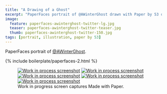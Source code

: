 ```yaml
---
title: "A Drawing of a Ghost"
excerpt: "PaperFaces portrait of @AWinterGhost drawn with Paper by 53 on an iPad."
image: 
  feature: paperfaces-awinterghost-twitter-lg.jpg
  teaser: paperfaces-awinterghost-twitter-teaser.jpg
  thumb: paperfaces-awinterghost-twitter-150.jpg
tags: [portrait, illustration, paper by 53]
---
```


PaperFaces portrait of [@AWinterGhost](http://twitter.com/AWinterGhost).

{% include boilerplate/paperfaces-2.html %}

<figure class="third">
  <a href="{{ site.url }}/images/paperfaces-awinterghost-process-1-lg.jpg"><img src="{{ site.url }}/images/paperfaces-awinterghost-process-1-600.jpg" alt="Work in process screenshot"></a>
  <a href="{{ site.url }}/images/paperfaces-awinterghost-process-2-lg.jpg"><img src="{{ site.url }}/images/paperfaces-awinterghost-process-2-600.jpg" alt="Work in process screenshot"></a>
  <a href="{{ site.url }}/images/paperfaces-awinterghost-process-3-lg.jpg"><img src="{{ site.url }}/images/paperfaces-awinterghost-process-3-600.jpg" alt="Work in process screenshot"></a>
  <a href="{{ site.url }}/images/paperfaces-awinterghost-process-4-lg.jpg"><img src="{{ site.url }}/images/paperfaces-awinterghost-process-4-600.jpg" alt="Work in process screenshot"></a>
  <a href="{{ site.url }}/images/paperfaces-awinterghost-process-5-lg.jpg"><img src="{{ site.url }}/images/paperfaces-awinterghost-process-5-600.jpg" alt="Work in process screenshot"></a>
  <figcaption>Work in progress screen captures Made with Paper.</figcaption>
</figure>
